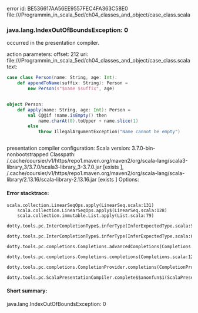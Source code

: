 error id: BE536617AA56EE9557FEC4FA363C58E0
file://<WORKSPACE>/Programmin_in_scala_5ed/ch04_classes_and_object/case_class.scala
### java.lang.IndexOutOfBoundsException: 0

occurred in the presentation compiler.



action parameters:
offset: 212
uri: file://<WORKSPACE>/Programmin_in_scala_5ed/ch04_classes_and_object/case_class.scala
text:
```scala
case class Person(name: String, age: Int):
    def appendToName(suffix: String): Person = 
        new Person(s"$name $suffix", age)


object Person:
    def apply(name: String, age: Int): Person = 
        val C@@if !name.isEmpty() then
            name.charAt(0).toUpper + name.slice(1)
        else
            throw IllegalArgumentException("Name cannot be empty")



```


presentation compiler configuration:
Scala version: 3.7.0-bin-nonbootstrapped
Classpath:
<HOME>/.cache/coursier/v1/https/repo1.maven.org/maven2/org/scala-lang/scala3-library_3/3.7.0/scala3-library_3-3.7.0.jar [exists ], <HOME>/.cache/coursier/v1/https/repo1.maven.org/maven2/org/scala-lang/scala-library/2.13.16/scala-library-2.13.16.jar [exists ]
Options:





#### Error stacktrace:

```
scala.collection.LinearSeqOps.apply(LinearSeq.scala:131)
	scala.collection.LinearSeqOps.apply$(LinearSeq.scala:128)
	scala.collection.immutable.List.apply(List.scala:79)
	dotty.tools.pc.InterCompletionType$.inferType(InferExpectedType.scala:98)
	dotty.tools.pc.InterCompletionType$.inferType(InferExpectedType.scala:66)
	dotty.tools.pc.completions.Completions.advancedCompletions(Completions.scala:523)
	dotty.tools.pc.completions.Completions.completions(Completions.scala:122)
	dotty.tools.pc.completions.CompletionProvider.completions(CompletionProvider.scala:139)
	dotty.tools.pc.ScalaPresentationCompiler.complete$$anonfun$1(ScalaPresentationCompiler.scala:191)
```
#### Short summary: 

java.lang.IndexOutOfBoundsException: 0